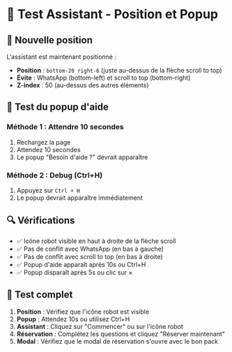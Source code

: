 # 🤖 Test Assistant - Position et Popup

## 📍 Nouvelle position

L'assistant est maintenant positionné :
- **Position** : `bottom-20 right-6` (juste au-dessus de la flèche scroll to top)
- **Évite** : WhatsApp (bottom-left) et scroll to top (bottom-right)
- **Z-index** : 50 (au-dessus des autres éléments)

## 🎯 Test du popup d'aide

### Méthode 1 : Attendre 10 secondes
1. Rechargez la page
2. Attendez 10 secondes
3. Le popup "Besoin d'aide ?" devrait apparaître

### Méthode 2 : Debug (Ctrl+H)
1. Appuyez sur `Ctrl + H`
2. Le popup devrait apparaître immédiatement

## 🔍 Vérifications

- ✅ Icône robot visible en haut à droite de la flèche scroll
- ✅ Pas de conflit avec WhatsApp (en bas à gauche)
- ✅ Pas de conflit avec scroll to top (en bas à droite)
- ✅ Popup d'aide apparaît après 10s ou Ctrl+H
- ✅ Popup disparaît après 5s ou clic sur ×

## 🚀 Test complet

1. **Position** : Vérifiez que l'icône robot est visible
2. **Popup** : Attendez 10s ou utilisez Ctrl+H
3. **Assistant** : Cliquez sur "Commencer" ou sur l'icône robot
4. **Réservation** : Complétez les questions et cliquez "Réserver maintenant"
5. **Modal** : Vérifiez que le modal de réservation s'ouvre avec le bon pack




